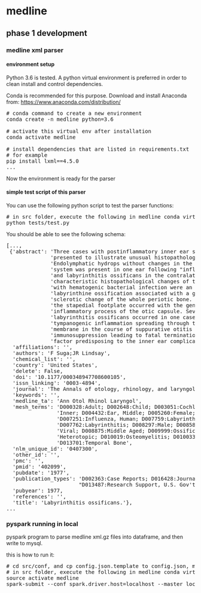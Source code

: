 # medline
## phase 1 development
### medline xml parser
#### environment setup
Python 3.6 is tested. A python virtual environment is preferred in order to clean install and control dependencies. 

Conda is recommended for this purpose. Download and install Anaconda from: 
<a>https://www.anaconda.com/distribution/</a>

<pre>
# conda command to create a new environment
conda create -n medline python=3.6

# activate this virtual env after installation
conda activate medline

# install dependencies that are listed in requirements.txt
# for example
pip install lxml==4.5.0
...
</pre>
Now the environment is ready for the parser

#### simple test script of this parser
You can use the following python script to test the parser functions:
<pre>
# in src folder, execute the following in medline conda virtual environment created above:
python tests/test.py
</pre>

You should be able to see the following schema: 
<pre>
[...,
 {'abstract': 'Three cases with postinflammatory inner ear sequelae are '
              'presented to illustrate unusual histopathologic changes. '
              'Endolymphatic hydrops without changes in the perilymphatic '
              'system was present in one ear following "influenza" meningitis '
              'and labyrinthitis ossificans in the contralateral ear. The '
              'characteristic histopathological changes of the temporal bones '
              'with hematogenic bacterial infection were an extensive '
              'labyrinthine ossification associated with a generalized '
              'sclerotic change of the whole periotic bone. Bony fixation of '
              'the stapedial footplate occurred with the generalized '
              'inflammatory process of the otic capsule. Severe and diffuse '
              'labyrinthitis ossificans occurred in one case due to '
              'tympanogenic inflammation spreading through the round window '
              'membrane in the course of suppurative otitis media. A general '
              'immunosuppression leading to fatal termination was the apparent '
              'factor predisposing to the inner ear complication.',
  'affiliations': '',
  'authors': 'F Suga;JR Lindsay',
  'chemical_list': '',
  'country': 'United States',
  'delete': False,
  'doi': '10.1177/000348947708600105',
  'issn_linking': '0003-4894',
  'journal': 'The Annals of otology, rhinology, and laryngology',
  'keywords': '',
  'medline_ta': 'Ann Otol Rhinol Laryngol',
  'mesh_terms': 'D000328:Adult; D002648:Child; D003051:Cochlea; D007758:Ear, '
                'Inner; D004432:Ear, Middle; D005260:Female; D006801:Humans; '
                'D007251:Influenza, Human; D007759:Labyrinth Diseases; '
                'D007762:Labyrinthitis; D008297:Male; D008587:Meningitis, '
                'Viral; D008875:Middle Aged; D009999:Ossification, '
                'Heterotopic; D010019:Osteomyelitis; D010033:Otitis Media; '
                'D013701:Temporal Bone',
  'nlm_unique_id': '0407300',
  'other_id': '',
  'pmc': '',
  'pmid': '402099',
  'pubdate': '1977',
  'publication_types': 'D002363:Case Reports; D016428:Journal Article; '
                       "D013487:Research Support, U.S. Gov't, P.H.S.",
  'pubyear': 1977,
  'references': '',
  'title': 'Labyrinthitis ossificans.'},
...
</pre>

### pyspark running in local
pyspark program to parse medline xml.gz files into dataframe, and then write to mysql. 

this is how to run it:

<pre>
# cd src/conf, and cp config.json.template to config.json, modify the contents to local env
# in src folder, execute the following in medline conda virtual environment created above:
source activate medline
spark-submit --conf spark.driver.host=localhost --master local[2] --packages mysql:mysql-connector-java:8.0.19 spark/medline_spark.py 
</pre>